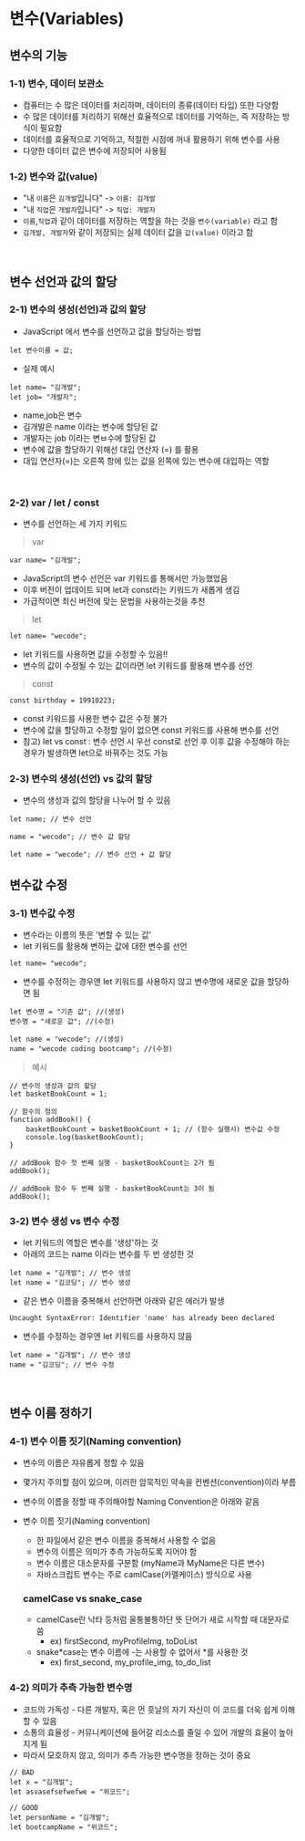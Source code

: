 # 변수(Variables)

## 변수의 기능

### 1-1) 변수, 데이터 보관소

- 컴퓨터는 수 많은 데이터를 처리하며, 데이터의 종류(데이터 타입) 또한 다양함
- 수 많은 데이터를 처리하기 위해선 효율적으로 데이터를 기억하는, 즉 저장하는 방식이 필요함
- 데이터를 효율적으로 기억하고, 적절한 시점에 꺼내 활용하기 위해 변수를 사용
- 다양한 데이터 값은 변수에 저장되어 사용됨

### 1-2) 변수와 값(value)

- "내 `이름`은 `김개발`입니다" -> `이름: 김개발`
- "내 `직업`은 `개발자`입니다" -> `직업: 개발자`
- `이름`,`직업`과 같이 데이터를 저장하는 역할을 하는 것을 `변수(variable)` 라고 함
- `김개발, 개발자`와 같이 저장되는 실제 데이터 값을 `값(value)` 이라고 함

<br>

## 변수 선언과 값의 할당

### 2-1) 변수의 생성(선언)과 값의 할당

- JavaScript 에서 변수를 선언하고 값을 할당하는 방법

```
let 변수이름 = 값;
```

- 실제 예시

```
let name= "김개발";
let job= "개발자";
```

- name,job은 변수
- 김개발은 name 이라는 변수에 할당된 값
- 개발자는 job 이라는 변ㅂ수에 할당된 값
- 변수에 값을 할당하기 위해선 대입 연산자 (=) 를 활용
- 대입 연산자(=)는 오른쪽 항에 있는 값을 왼쪽에 있는 변수에 대입하는 역할

<br>

### 2-2) var / let / const

- 변수를 선언하는 세 가지 키워드

> var

```
var name= "김개발";
```

- JavaScript의 변수 선언은 var 키워드를 통해서만 가능했었음
- 이후 버전이 업데이트 되며 let과 const라는 키워드가 새롭게 생김
- 가급적이면 최신 버전에 맞는 문법을 사용하는것을 추천

> let

```
let name= "wecode";
```

- let 키워드를 사용하면 값을 수정할 수 있음!!
- 변수의 값이 수정될 수 있는 값이라면 let 키워드를 활용해 변수를 선언

> const

```
const birthday = 19910223;
```

- const 키워드를 사용한 변수 값은 수정 불가
- 변수에 값을 할당하고 수정할 일이 없으면 const 키워드를 사용해 변수를 선언
- 참고) let vs const : 변수 선언 시 우선 const로 선언 후 이후 값을 수정해야 하는 경우가 발생하면 let으로 바꿔주는 것도 가능

### 2-3) 변수의 생성(선언) vs 값의 할당

- 변수의 생성과 값의 할당을 나누어 할 수 있음

```
let name; // 변수 선언

name = "wecode"; // 변수 값 할당
```

```
let name = "wecode"; // 변수 선언 + 값 할당
```

## 변수값 수정

### 3-1) 변수값 수정

- 변수라는 이름의 뜻은 '변할 수 있는 값'
- let 키워드를 활용해 변하는 값에 대한 변수를 선언

```
let name= "wecode";
```

- 변수를 수정하는 경우엔 let 키워드를 사용하지 않고 변수명에 새로운 값을 할당하면 됨

```
let 변수명 = "기존 값"; //(생성)
변수명 = "새로운 값"; //(수정)
```

```
let name = "wecode"; //(생성)
name = "wecode coding bootcamp"; //(수정)
```

> 예시

```
// 변수의 생성과 값의 할당
let basketBookCount = 1;

// 함수의 정의
function addBook() {
	basketBookCount = basketBookCount + 1; // (함수 실행시) 변수값 수정
	console.log(basketBookCount);
}

// addBook 함수 첫 번째 실행 - basketBookCount는 2가 됨
addBook();

// addBook 함수 두 번째 실행 - basketBookCount는 3이 됨
addBook();
```

### 3-2) 변수 생성 vs 변수 수정

- let 키워드의 역할은 변수를 '생성'하는 것
- 아래의 코드는 name 이라는 변수를 두 번 생성한 것

```
let name = "김개발"; // 변수 생성
let name = "김코딩"; // 변수 생성
```

- 같은 변수 이름을 중복해서 선언하면 아래와 같은 에러가 발생

```
Uncaught SyntaxError: Identifier 'name' has already been declared
```

- 변수를 수정하는 경우엔 let 키워드를 사용하지 않음

```
let name = "김개발"; // 변수 생성
name = "김코딩"; // 변수 수정
```

<br>

## 변수 이름 정하기

### 4-1) 변수 이름 짓기(Naming convention)

- 변수의 이름은 쟈유롭게 정할 수 있음
- 몇가지 주의할 점이 있으며, 이러한 암묵적인 약속을 컨벤션(convention)이라 부름
- 변수의 이름을 정할 때 주의해야할 Naming Convention은 아래와 같음
- 변수 이름 짓기(Naming convention)

  - 한 파일에서 같은 변수 이름을 중복해서 사용할 수 없음
  - 변수의 이름은 의미가 추측 가능하도록 지어야 함
  - 변수 이름은 대소문자를 구분함 (myName과 MyName은 다른 변수)
  - 자바스크립트 변수는 주로 camlCase(카멜케이스) 방식으로 사용

  ### camelCase vs snake_case

  - camelCase란 낙타 등처럼 울퉁불퉁하단 뜻 단어가 새로 시작할 때 대문자로 씀
    - ex) firstSecond, myProfileImg, toDoList
  - snake*case는 변수 이름에 -는 사용할 수 없어서 *를 사용한 것
    - ex) first_second, my_profile_img, to_do_list

### 4-2) 의미가 추측 가능한 변수명

- 코드의 가독성 - 다른 개발자, 혹은 먼 훗날의 자기 자신이 이 코드를 더욱 쉽게 이해할 수 있음
- 소통의 효율성 - 커뮤니케이션에 들어갈 리소스를 줄일 수 있어 개발의 효율이 높아지게 됨
- 따라서 모호하지 않고, 의미가 추측 가능한 변수명을 정하는 것이 중요

```
// BAD
let x = "김개발";
let asvasefsefwefwe = "위코드";

// GOOD
let personName = "김개발";
let bootcampName = "위코드";
```
